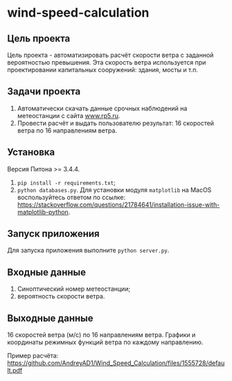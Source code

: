 # wind-speed-calculation

Цель проекта
------------------------
Цель проекта - автоматизировать расчёт скорости ветра с заданной вероятностью превышения.
Эта скорость ветра используется при проектировании капитальных сооружений: здания, мосты и т.п.

Задачи проекта
------------------------
1. Автоматически скачать данные срочных наблюдений на метеостанции с сайта www.rp5.ru.
2. Провести расчёт и выдать пользователю результат: 16 скоростей ветра по 16 направлениям ветра.

Установка
----------------
Версия Питона >= 3.4.4.
1. `pip install -r requirements.txt`;
2. `python databases.py`.
Для установки модуля `matplotlib` на MacOS воспользуйтесь ответом по ссылке: https://stackoverflow.com/questions/21784641/installation-issue-with-matplotlib-python.

Запуск приложения
------------------
Для запуска приложения выполните `python server.py`.

Входные данные
---------------
1. Синоптический номер метеостанции;
2. вероятность скорости ветра.

Выходные данные
----------------
16 скоростей ветра (м/с) по 16 направлениям ветра. Графики и координаты режимных функций ветра по каждому направлению.

Пример расчёта: https://github.com/AndreyAD1/Wind_Speed_Calculation/files/1555728/default.pdf



